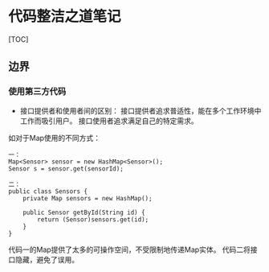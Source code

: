 # 代码整洁之道笔记

[TOC]

## 边界

### 使用第三方代码

- 接口提供者和使用者间的区别：
    接口提供者追求普适性，能在多个工作环境中工作而吸引用户。
    接口使用者追求满足自己的特定需求。


如对于Map使用的不同方式：
```
一：
Map<Sensor> sensor = new HashMap<Sensor>();
Sensor s = sensor.get(sensorId);

二：
public class Sensors {
    private Map sensors = new HashMap();

    public Sensor getById(String id) {
        return (Sensor)sensors.get(id);
    }
}
```

代码一的Map提供了太多的可操作空间，不受限制地传递Map实体。
代码二将接口隐藏，避免了误用。

